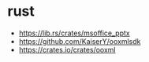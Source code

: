 # rust 

- https://lib.rs/crates/msoffice_pptx
- https://github.com/KaiserY/ooxmlsdk
- https://crates.io/crates/ooxml